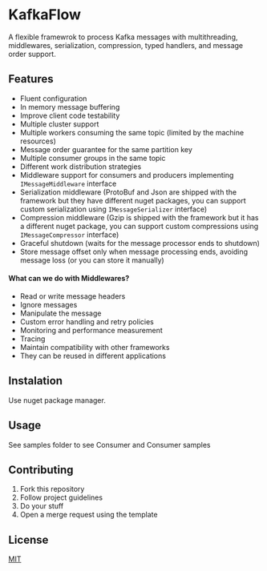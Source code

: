 # KafkaFlow

A flexible framewrok to process Kafka messages with multithreading, middlewares, serialization, compression, typed handlers, and message order support.

## Features

- Fluent configuration
- In memory message buffering
- Improve client code testability
- Multiple cluster support
- Multiple workers consuming the same topic (limited by the machine resources)
- Message order guarantee for the same partition key
- Multiple consumer groups in the same topic
- Different work distribution strategies
- Middleware support for consumers and producers implementing `IMessageMiddleware` interface
- Serialization middleware (ProtoBuf and Json are shipped with the framework but they have different nuget packages, you can support custom serialization using `IMessageSerializer` interface)
- Compression middleware (Gzip is shipped with the framework but it has a different nuget package, you can support custom compressions using `IMessageCompressor` interface)
- Graceful shutdown (waits for the message processor ends to shutdown)
- Store message offset only when message processing ends, avoiding message loss (or you can store it manually)

#### What can we do with Middlewares?

- Read or write message headers
- Ignore messages
- Manipulate the message
- Custom error handling and retry policies
- Monitoring and performance measurement
- Tracing
- Maintain compatibility with other frameworks
- They can be reused in different applications

## Instalation

Use nuget package manager.

## Usage

See samples folder to see Consumer and Consumer samples

## Contributing

1. Fork this repository
2. Follow project guidelines
3. Do your stuff
4. Open a merge request using the template

## License

[MIT](LICENSE)
